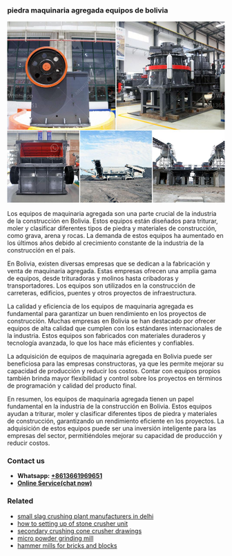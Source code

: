 <h3>piedra maquinaria agregada equipos de bolivia</h3><img src='1708408421.jpg' alt=''><p>Los equipos de maquinaria agregada son una parte crucial de la industria de la construcción en Bolivia. Estos equipos están diseñados para triturar, moler y clasificar diferentes tipos de piedra y materiales de construcción, como grava, arena y rocas. La demanda de estos equipos ha aumentado en los últimos años debido al crecimiento constante de la industria de la construcción en el país.</p><p>En Bolivia, existen diversas empresas que se dedican a la fabricación y venta de maquinaria agregada. Estas empresas ofrecen una amplia gama de equipos, desde trituradoras y molinos hasta cribadoras y transportadores. Los equipos son utilizados en la construcción de carreteras, edificios, puentes y otros proyectos de infraestructura.</p><p>La calidad y eficiencia de los equipos de maquinaria agregada es fundamental para garantizar un buen rendimiento en los proyectos de construcción. Muchas empresas en Bolivia se han destacado por ofrecer equipos de alta calidad que cumplen con los estándares internacionales de la industria. Estos equipos son fabricados con materiales duraderos y tecnología avanzada, lo que los hace más eficientes y confiables.</p><p>La adquisición de equipos de maquinaria agregada en Bolivia puede ser beneficiosa para las empresas constructoras, ya que les permite mejorar su capacidad de producción y reducir los costos. Contar con equipos propios también brinda mayor flexibilidad y control sobre los proyectos en términos de programación y calidad del producto final.</p><p>En resumen, los equipos de maquinaria agregada tienen un papel fundamental en la industria de la construcción en Bolivia. Estos equipos ayudan a triturar, moler y clasificar diferentes tipos de piedra y materiales de construcción, garantizando un rendimiento eficiente en los proyectos. La adquisición de estos equipos puede ser una inversión inteligente para las empresas del sector, permitiéndoles mejorar su capacidad de producción y reducir costos.</p><h3>Contact us</h3><ul><li><strong>Whatsapp:&nbsp;<a href="https://wa.me/8613661969651">+8613661969651</a></strong></li><li><a href="https://swt.shibang-china.com/?git&amp;zhl&amp;piedra maquinaria agregada equipos de bolivia"><strong>Online Service(chat now)</strong></a></li></ul><h3>Related</h3><ul><li><a href='small slag crushing plant manufacturers in delhi.md'>small slag crushing plant manufacturers in delhi</a></li><li><a href='how to setting up of stone crusher unit.md'>how to setting up of stone crusher unit</a></li><li><a href='secondary crushing cone crusher drawings.md'>secondary crushing cone crusher drawings</a></li><li><a href='micro powder grinding mill.md'>micro powder grinding mill</a></li><li><a href='hammer mills for bricks and blocks.md'>hammer mills for bricks and blocks</a></li></ul>